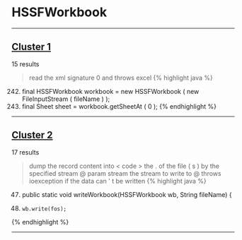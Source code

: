 # HSSFWorkbook

***

## [Cluster 1](./1)
15 results
> read the xml signature 0 and throws excel 
{% highlight java %}
242. final HSSFWorkbook workbook = new HSSFWorkbook ( new FileInputStream ( fileName ) );
244. final Sheet sheet = workbook.getSheetAt ( 0 );
{% endhighlight %}

***

## [Cluster 2](./2)
17 results
> dump the record content into < code > the . of the file ( s ) by the specified stream @ param stream the stream to write to @ throws ioexception if the data can ' t be written 
{% highlight java %}
47. public static void writeWorkbook(HSSFWorkbook wb, String fileName) {
51.     wb.write(fos);
{% endhighlight %}

***


